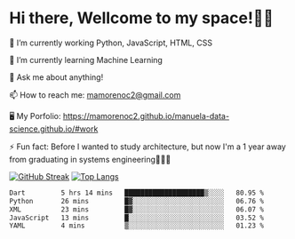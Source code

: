 # Hi there, Wellcome to my space!✌🏾

🔭 I’m currently working Python, JavaScript, HTML, CSS

🌱 I’m currently learning Machine Learning

💬 Ask me about anything!

📫 How to reach me: mamorenoc2@gmail.com

🖥️ My Porfolio: https://mamorenoc2.github.io/manuela-data-science.github.io/#work

⚡ Fun fact: Before I wanted to study architecture, but now I'm a 1 year away from graduating in systems engineering🤣🤣🤣

[![GitHub Streak](https://streak-stats.demolab.com/?user=mamorenoc2&theme=tokyonight_duo)](https://git.io/streak-stats)                 [![Top Langs](https://github-readme-stats.vercel.app/api/top-langs/?username=mamorenoc2&layout=compact&theme=tokyonight)](https://github.com/anuraghazra/github-readme-stats)

<!--START_SECTION:waka-->

```txt
Dart         5 hrs 14 mins   ████████████████████▒░░░░   80.95 %
Python       26 mins         █▓░░░░░░░░░░░░░░░░░░░░░░░   06.76 %
XML          23 mins         █▓░░░░░░░░░░░░░░░░░░░░░░░   06.07 %
JavaScript   13 mins         █░░░░░░░░░░░░░░░░░░░░░░░░   03.52 %
YAML         4 mins          ▒░░░░░░░░░░░░░░░░░░░░░░░░   01.23 %
```

<!--END_SECTION:waka-->

